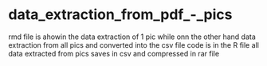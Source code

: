 # data_extraction_from_pdf_-_pics
rmd file is ahowin the data extraction of 1 pic
while onn the other hand 
data extraction from all pics and converted into the 
csv file code is in the R file
all data extracted from pics saves in csv and compressed in rar file
